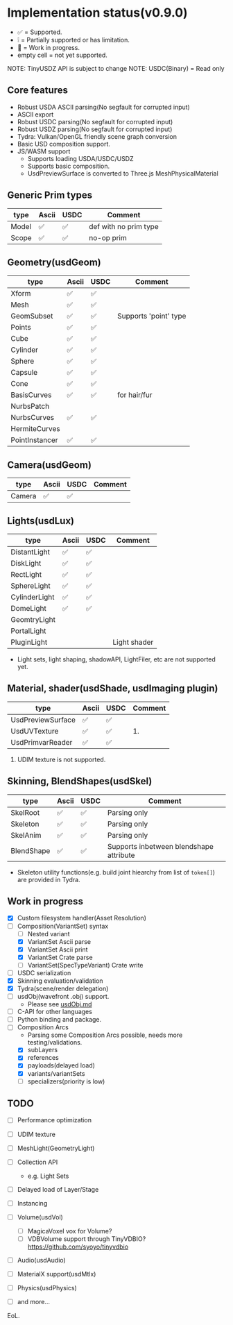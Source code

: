 # Implementation status(v0.9.0)

* ✅ = Supported.
* ❕ = Partially supported or has limitation.
* 🚧 = Work in progress.
* empty cell = not yet supported.

NOTE: TinyUSDZ API is subject to change
NOTE: USDC(Binary) = Read only

## Core features

* Robust USDA ASCII parsing(No segfault for corrupted input)
* ASCII export
* Robust USDC parsing(No segfault for corrupted input)
* Robust USDZ parsing(No segfault for corrupted input)
* Tydra: Vulkan/OpenGL friendly scene graph conversion
* Basic USD composition support.
* JS/WASM support
  * Supports loading USDA/USDC/USDZ 
  * Supports basic composition.
  * UsdPreviewSurface is converted to Three.js MeshPhysicalMaterial
       
## Generic Prim types

| type        | Ascii | USDC | Comment               |
| ----------- | ----- | ---- | --------------------- |
| Model       | ✅    | ✅   | def with no prim type |
| Scope       | ✅    | ✅   | no-op prim            |

## Geometry(usdGeom)

| type           | Ascii | USDC | Comment      |
| -----------    | ----- | ---- | -------      |
| Xform          | ✅    | ✅   |              |
| Mesh           | ✅    | ✅   |              |
| GeomSubset     | ✅    | ✅   |  Supports 'point' type  |
| Points         | ✅    | ✅   |              |
| Cube           | ✅    | ✅   |              |
| Cylinder       | ✅    | ✅   |              |
| Sphere         | ✅    | ✅   |              |
| Capsule        | ✅    | ✅   |              |
| Cone           | ✅    | ✅   |              |
| BasisCurves    | ✅    | ✅   | for hair/fur |
| NurbsPatch     |       |      |              |
| NurbsCurves    | ✅    | ✅    |              |
| HermiteCurves  |       |      |              |
| PointInstancer | ✅    | ✅    |              |

## Camera(usdGeom)

| type        | Ascii | USDC | Comment |
| ----------- | ----- | ---- | ------- |
| Camera      | ✅    | ✅   |         |

## Lights(usdLux)

| type          | Ascii | USDC | Comment      |
| -----------   | ----- | ---- | -------      |
| DistantLight  | ✅    | ✅   |              |
| DiskLight     | ✅    | ✅   |              |
| RectLight     | ✅    | ✅   |              |
| SphereLight   | ✅    | ✅   |              |
| CylinderLight | ✅    | ✅   |              |
| DomeLight     | ✅    | ✅   |              |
| GeomtryLight  |       |      |              |
| PortalLight   |       |      |              |
| PluginLight   |       |      | Light shader |


* Light sets, light shaping, shadowAPI, LightFiler, etc are not supported yet.

## Material, shader(usdShade, usdImaging plugin)

| type              | Ascii | USDC | Comment |
| -----------       | ----- | ---- | ------- |
| UsdPreviewSurface | ✅    | ✅   |         |
| UsdUVTexture      | ✅    | ✅   | 1.      |
| UsdPrimvarReader  | ✅    | ✅   |         |


1. UDIM texture is not supported.

## Skinning, BlendShapes(usdSkel)

| type        | Ascii | USDC | Comment      |
| ----------- | ----- | ---- | -------      |
| SkelRoot    | ✅    | ✅   | Parsing only |
| Skeleton    | ✅    | ✅   | Parsing only |
| SkelAnim    | ✅    | ✅   | Parsing only |
| BlendShape  | ✅    | ✅   | Supports inbetween blendshape attribute |

* Skeleton utility functions(e.g. build joint hiearchy from list of `token[]`) are provided in Tydra.

## Work in progress

* [x] Custom filesystem handler(Asset Resolution)
* [ ] Composition(VariantSet) syntax
  * [ ] Nested variant 
  * [x] VariantSet Ascii parse
  * [x] VariantSet Ascii print
  * [x] VariantSet Crate parse
  * [ ] VariantSet(SpecTypeVariant) Crate write
* [ ] USDC serialization
* [x] Skinning evaluation/validation
* [x] Tydra(scene/render delegation)
* [ ] usdObj(wavefront .obj) support.
  * Please see [usdObj.md](usdObj.md)
* [ ] C-API for other languages
* [ ] Python binding and package.
* [ ] Composition Arcs
  * Parsing some Composition Arcs possible, needs more testing/validations.
  * [x] subLayers
  * [x] references
  * [x] payloads(delayed load)
  * [x] variants/variantSets
  * [ ] specializers(priority is low)

## TODO

* [ ] Performance optimization
* [ ] UDIM texture
* [ ] MeshLight(GeometryLight)
* [ ] Collection API
  * e.g. Light Sets
* [ ] Delayed load of Layer/Stage
* [ ] Instancing
* [ ] Volume(usdVol)
  * [ ] MagicaVoxel vox for Volume?
  * [ ] VDBVolume support through TinyVDBIO? https://github.com/syoyo/tinyvdbio
* [ ] Audio(usdAudio)
* [ ] MaterialX support(usdMtlx)
* [ ] Physics(usdPhysics)
* [ ] and more...


EoL.
